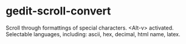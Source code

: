 # gedit-scroll-convert

Scroll through formattings of special characters. \<Alt-v\> activated. Selectable languages, including: ascii, hex, decimal, html name, latex.
